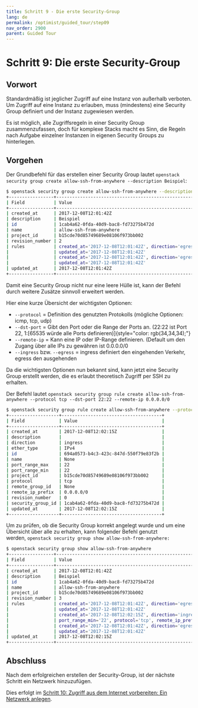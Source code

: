 ```yaml
---
title: Schritt 9 - Die erste Security-Group
lang: de
permalink: /optimist/guided_tour/step09
nav_order: 2900
parent: Guided Tour
---
```


Schritt 9: Die erste Security-Group
===================================

Vorwort
-------

Standardmäßig ist jeglicher Zugriff auf eine Instanz von außerhalb
verboten. Um Zugriff auf eine Instanz zu erlauben, muss (mindestens)
eine Security Group definiert und der Instanz zugewiesen werden.

Es ist möglich, alle Zugriffsregeln in einer Security Group
zusammenzufassen, doch für komplexe Stacks macht es Sinn, die Regeln
nach Aufgabe einzelner Instanzen in eigenen Security Groups zu
hinterlegen.

Vorgehen
--------

Der Grundbefehl für das erstellen einer Security Group lautet
`openstack security group create allow-ssh-from-anywhere --description Beispiel`:

```bash
$ openstack security group create allow-ssh-from-anywhere --description Beispiel
+-----------------+-----------------------------------------------------------------------------------------------------------------------------------------------------+
| Field           | Value                                                                                                                                               |
+-----------------+-----------------------------------------------------------------------------------------------------------------------------------------------------+
| created_at      | 2017-12-08T12:01:42Z                                                                                                                                |
| description     | Beispiel                                                                                                                                            |
| id              | 1cab4a62-0fda-40d9-bac8-fd73275b472d                                                                                                                |
| name            | allow-ssh-from-anywhere                                                                                                                             |
| project_id      | b15cde70d85749689e08106f973bb002                                                                                                                    |
| revision_number | 2                                                                                                                                                   |
| rules           | created_at='2017-12-08T12:01:42Z', direction='egress', ethertype='IPv6', id='5a852e4b-1d79-4fe9-b359-64ca54c98501',                                 |
|                 | updated_at='2017-12-08T12:01:42Z'                                                                                                                   |
|                 | created_at='2017-12-08T12:01:42Z', direction='egress', ethertype='IPv4', id='fa90a1ee-d3b9-40d4-9bb5-89fdd5005c02',                                 |
|                 | updated_at='2017-12-08T12:01:42Z'                                                                                                                   |
| updated_at      | 2017-12-08T12:01:42Z                                                                                                                                |
+-----------------+-----------------------------------------------------------------------------------------------------------------------------------------------------+
```

Damit eine Security Group nicht nur eine leere Hülle ist, kann der
Befehl durch weitere Zusätze sinnvoll erweitert werden. 

Hier eine kurze Übersicht der wichtigsten Optionen:

-   `--protocol` = Definition des genutzten Protokolls (mögliche
    Optionen: icmp, tcp, udp)
-   `--dst-port` = Gibt den Port oder die Range der Ports an. (22:22 ist
    Port 22, 1:[65535 würde alle Ports
    definieren)]{style="color: rgb(34,34,34);"}
-   `--remote-ip` = Kann eine IP oder IP-Range definieren. (Default um
    den Zugang über alle IPs zu gewähren ist 0.0.0.0/0
-   `--ingress` bzw. `--egress` = ingress definiert den eingehenden
    Verkehr, egress den ausgehenden

Da die wichtigsten Optionen nun bekannt sind, kann jetzt eine Security
Group erstellt werden, die es erlaubt theoretisch Zugriff per SSH zu
erhalten.

Der Befehl lautet
`openstack security group rule create allow-ssh-from-anywhere --protocol tcp --dst-port 22:22 --remote-ip 0.0.0.0/0`

```bash
$ openstack security group rule create allow-ssh-from-anywhere --protocol tcp --dst-port 22:22 --remote-ip 0.0.0.0/0
+-------------------+--------------------------------------+
| Field             | Value                                |
+-------------------+--------------------------------------+
| created_at        | 2017-12-08T12:02:15Z                 |
| description       |                                      |
| direction         | ingress                              |
| ether_type        | IPv4                                 |
| id                | 694a0573-b4c3-423c-847d-550f79e83f2b |
| name              | None                                 |
| port_range_max    | 22                                   |
| port_range_min    | 22                                   |
| project_id        | b15cde70d85749689e08106f973bb002     |
| protocol          | tcp                                  |
| remote_group_id   | None                                 |
| remote_ip_prefix  | 0.0.0.0/0                            |
| revision_number   | 0                                    |
| security_group_id | 1cab4a62-0fda-40d9-bac8-fd73275b472d |
| updated_at        | 2017-12-08T12:02:15Z                 |
+-------------------+--------------------------------------+
```

Um zu prüfen, ob die Security Group korrekt angelegt wurde und um eine
Übersicht über alle zu erhalten, kann folgender Befehl genutzt
werden, `openstack security group show allow-ssh-from-anywhere:`

```bash
$ openstack security group show allow-ssh-from-anywhere
+-----------------+-----------------------------------------------------------------------------------------------------------------------------------------------------+
| Field           | Value                                                                                                                                               |
+-----------------+-----------------------------------------------------------------------------------------------------------------------------------------------------+
| created_at      | 2017-12-08T12:01:42Z                                                                                                                                |
| description     | Beispiel                                                                                                                                            |
| id              | 1cab4a62-0fda-40d9-bac8-fd73275b472d                                                                                                                |
| name            | allow-ssh-from-anywhere                                                                                                                             |
| project_id      | b15cde70d85749689e08106f973bb002                                                                                                                    |
| revision_number | 3                                                                                                                                                   |
| rules           | created_at='2017-12-08T12:01:42Z', direction='egress', ethertype='IPv6', id='5a852e4b-1d79-4fe9-b359-64ca54c98501',                                 |
|                 | updated_at='2017-12-08T12:01:42Z'                                                                                                                   |
|                 | created_at='2017-12-08T12:02:15Z', direction='ingress', ethertype='IPv4', id='694a0573-b4c3-423c-847d-550f79e83f2b', port_range_max='22',           |
|                 | port_range_min='22', protocol='tcp', remote_ip_prefix='0.0.0.0/0', updated_at='2017-12-08T12:02:15Z'                                                |
|                 | created_at='2017-12-08T12:01:42Z', direction='egress', ethertype='IPv4', id='fa90a1ee-d3b9-40d4-9bb5-89fdd5005c02',                                 |
|                 | updated_at='2017-12-08T12:01:42Z'                                                                                                                   |
| updated_at      | 2017-12-08T12:02:15Z                                                                                                                                |
+-----------------+-----------------------------------------------------------------------------------------------------------------------------------------------------+
```

Abschluss
---------

Nach dem erfolgreichen erstellen der Security-Group, ist der nächste
Schritt ein Netzwerk hinzuzufügen.

Dies erfolgt im [Schritt 10: Zugriff aus dem Internet vorbereiten: Ein
Netzwerk anlegen](schritt10.md).
